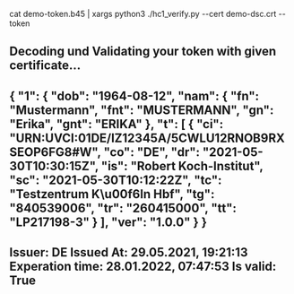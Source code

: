cat demo-token.b45 | xargs python3 ./hc1_verify.py --cert demo-dsc.crt --token

Decoding und Validating your token with given certificate...
---------------------------------------------------------------------------------------------
{
    "1": {
        "dob": "1964-08-12",
        "nam": {
            "fn": "Mustermann",
            "fnt": "MUSTERMANN",
            "gn": "Erika",
            "gnt": "ERIKA"
        },
        "t": [
            {
                "ci": "URN:UVCI:01DE/IZ12345A/5CWLU12RNOB9RXSEOP6FG8#W",
                "co": "DE",
                "dr": "2021-05-30T10:30:15Z",
                "is": "Robert Koch-Institut",
                "sc": "2021-05-30T10:12:22Z",
                "tc": "Testzentrum K\u00f6ln Hbf",
                "tg": "840539006",
                "tr": "260415000",
                "tt": "LP217198-3"
            }
        ],
        "ver": "1.0.0"
    }
}
---------------------------------------------------------------------------------------------
Issuer: DE
Issued At: 29.05.2021, 19:21:13
Experation time: 28.01.2022, 07:47:53
Is valid: True
---------------------------------------------------------------------------------------------
